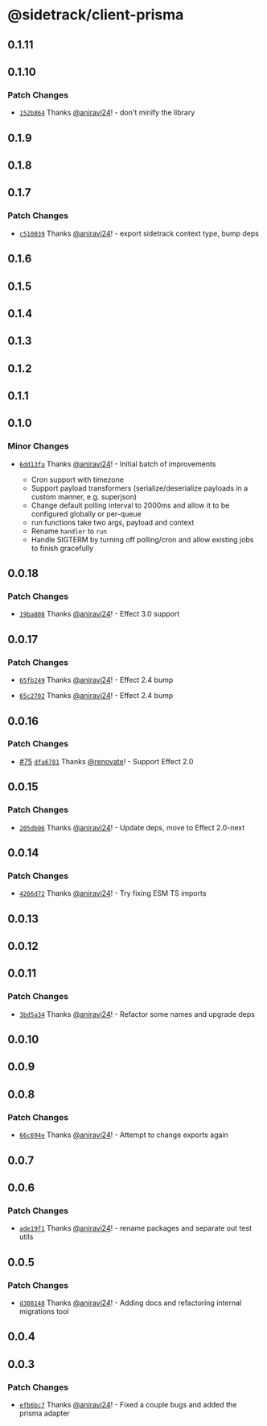 # @sidetrack/client-prisma

## 0.1.11

## 0.1.10

### Patch Changes

- [`152b864`](https://github.com/sidetracklabs/sidetrack/commit/152b864d9ea72425f9879c07ff7676ac2d8c4483) Thanks [@aniravi24](https://github.com/aniravi24)! - don't minify the library

## 0.1.9

## 0.1.8

## 0.1.7

### Patch Changes

- [`c510039`](https://github.com/sidetracklabs/sidetrack/commit/c51003920a7059b846e41188552fb9580497b04d) Thanks [@aniravi24](https://github.com/aniravi24)! - export sidetrack context type, bump deps

## 0.1.6

## 0.1.5

## 0.1.4

## 0.1.3

## 0.1.2

## 0.1.1

## 0.1.0

### Minor Changes

- [`6dd13fa`](https://github.com/sidetracklabs/sidetrack/commit/6dd13fab5c424f41d289e4b8065eaac3918e72ef) Thanks [@aniravi24](https://github.com/aniravi24)! - Initial batch of improvements

  - Cron support with timezone
  - Support payload transformers (serialize/deserialize payloads in a custom manner, e.g. superjson)
  - Change default polling interval to 2000ms and allow it to be configured globally or per-queue
  - run functions take two args, payload and context
  - Rename `handler` to `run`
  - Handle SIGTERM by turning off polling/cron and allow existing jobs to finish gracefully

## 0.0.18

### Patch Changes

- [`19ba808`](https://github.com/sidetracklabs/sidetrack/commit/19ba8080bce6e758b3e8d53423a5d15c5eb0b25d) Thanks [@aniravi24](https://github.com/aniravi24)! - Effect 3.0 support

## 0.0.17

### Patch Changes

- [`65fb249`](https://github.com/sidetracklabs/sidetrack/commit/65fb249719532a2ddcb207e41ee3ce5935db45ff) Thanks [@aniravi24](https://github.com/aniravi24)! - Effect 2.4 bump

- [`65c2702`](https://github.com/sidetracklabs/sidetrack/commit/65c270210c5871291d730c3e233d9ef0af908305) Thanks [@aniravi24](https://github.com/aniravi24)! - Effect 2.4 bump

## 0.0.16

### Patch Changes

- [#75](https://github.com/sidetracklabs/sidetrack/pull/75) [`dfa6781`](https://github.com/sidetracklabs/sidetrack/commit/dfa6781cf35ac0bf4e91d2536d1ccc4eb67b2ac7) Thanks [@renovate](https://github.com/apps/renovate)! - Support Effect 2.0

## 0.0.15

### Patch Changes

- [`205db96`](https://github.com/sidetracklabs/sidetrack/commit/205db965de7b860a60b4148fd12dc3b14ee912a4) Thanks [@aniravi24](https://github.com/aniravi24)! - Update deps, move to Effect 2.0-next

## 0.0.14

### Patch Changes

- [`4266d72`](https://github.com/sidetracklabs/sidetrack/commit/4266d72142f296edcefd19be30c2ce28a8839f82) Thanks [@aniravi24](https://github.com/aniravi24)! - Try fixing ESM TS imports

## 0.0.13

## 0.0.12

## 0.0.11

### Patch Changes

- [`3bd5a34`](https://github.com/sidetracklabs/sidetrack/commit/3bd5a348e12814fcaaff4742a78508067aae1810) Thanks [@aniravi24](https://github.com/aniravi24)! - Refactor some names and upgrade deps

## 0.0.10

## 0.0.9

## 0.0.8

### Patch Changes

- [`66c694e`](https://github.com/sidetracklabs/sidetrack/commit/66c694e012c20eda2bc94c35292606d6ed534e1a) Thanks [@aniravi24](https://github.com/aniravi24)! - Attempt to change exports again

## 0.0.7

## 0.0.6

### Patch Changes

- [`ade19f1`](https://github.com/sidetracklabs/sidetrack/commit/ade19f15716cfb725380a31533ff64913aeabafb) Thanks [@aniravi24](https://github.com/aniravi24)! - rename packages and separate out test utils

## 0.0.5

### Patch Changes

- [`d308148`](https://github.com/sidetracklabs/sidetrack/commit/d3081489dee8504dec403d952a8308652477a233) Thanks [@aniravi24](https://github.com/aniravi24)! - Adding docs and refactoring internal migrations tool

## 0.0.4

## 0.0.3

### Patch Changes

- [`efb6bc7`](https://github.com/sidetracklabs/sidetrack/commit/efb6bc7b399b5b0a58457871272cc820fd70c3bd) Thanks [@aniravi24](https://github.com/aniravi24)! - Fixed a couple bugs and added the prisma adapter
